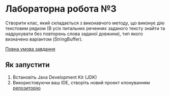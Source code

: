 # Лабораторна робота №3
Створити клас, який складається з виконавчого методу, що виконує дію текстовим рядком (В усіх питальних реченнях заданого тексту знайти та надрукувати без повторень слова заданої довжини), тип якого визначено варіантом (StringBuffer).

[Повна умова завдання](https://asdjonok.github.io/OOP-SITE/)
## Як запустити
1. Встановіть Java Development Kit (JDK)
2. Використовуючи ваш IDE, створіть новий проект клонуванням [репозиторію](https://github.com/volkovily/java-sd-labs)

